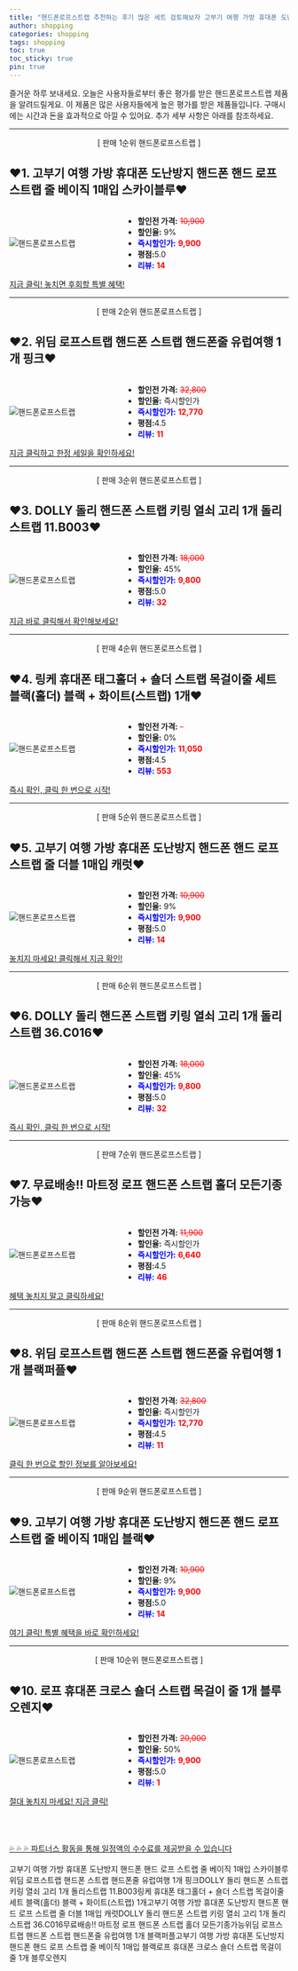```yaml
---
title: "핸드폰로프스트랩 추천하는 후기 많은 세트 검토해보자 고부기 여행 가방 휴대폰 도난방지"
author: shopping
categories: shopping
tags: shopping
toc: true
toc_sticky: true
pin: true
---
```

즐거운 하루 보내세요. 오늘은 사용자들로부터 좋은 평가를 받은 핸드폰로프스트랩 제품을 알려드릴게요. 이 제품은 많은 사용자들에게 높은 평가를 받은 제품들입니다. 구매시에는 시간과 돈을 효과적으로 아낄 수 있어요. 추가 세부 사항은 아래를 참조하세요.

---
<p class="toplist" style="margin: 0 auto; display: block; width: fit-content;">[ 판매 1순위 핸드폰로프스트랩 ]</p>

<h2><strong>❤️1. 고부기 여행 가방 휴대폰 도난방지 핸드폰 핸드 로프 스트랩 줄 베이직 1매입 스카이블루❤️</strong></h2>

<div style="display: flex; align-items: center;">
    <div style="flex: 0.4;">
        <img src="https://thumbnail9.coupangcdn.com/thumbnails/remote/230x230ex/image/vendor_inventory/a47b/85387bdb15416f1aa4fd58f08a06611f0bf11aaea375b5731a0e5e3a9300.jpg" alt="핸드폰로프스트랩" style="max-width: 100%;">
    </div>
    <div style="flex: 0.6; margin-left: 10px;">
        <ul>
            <li><strong>할인전 가격:</strong> <del style="color: red;">10,900</del></li>
            <li><strong>할인율:</strong> 9%</li>
            <li><span style='color:blue'><strong>즉시할인가:</strong></span> <span style='color:red'><strong>9,900</strong></span></li>
            <li><strong>평점:</strong>5.0</li>
            <li><span style='color:blue'><strong>리뷰:</strong></span> <span style='color:red'><strong>14</strong></span></li>
        </ul>
    </div>
</div>
<div class="center">
    <a href="https://William4Davisa.github.io?lptag=AF9450613&subid=githubio&pageKey=8166538037&traceid=V0-153&itemId=23304470273&vendorItemId=90336501118" class="myButton">
        지금 클릭! 놓치면 후회할 특별 혜택!
    </a>
</div>


---
<p class="toplist" style="margin: 0 auto; display: block; width: fit-content;">[ 판매 2순위 핸드폰로프스트랩 ]</p>

<h2><strong>❤️2. 위딤 로프스트랩 핸드폰 스트랩 핸드폰줄 유럽여행 1개 핑크❤️</strong></h2>

<div style="display: flex; align-items: center;">
    <div style="flex: 0.4;">
        <img src="https://thumbnail7.coupangcdn.com/thumbnails/remote/230x230ex/image/vendor_inventory/f9ba/bb2c861349be7b5cf61eeffaa4f08aa236d99ae2796613bd432599992930.jpg" alt="핸드폰로프스트랩" style="max-width: 100%;">
    </div>
    <div style="flex: 0.6; margin-left: 10px;">
        <ul>
            <li><strong>할인전 가격:</strong> <del style="color: red;">32,800</del></li>
            <li><strong>할인율:</strong> 즉시할인가</li>
            <li><span style='color:blue'><strong>즉시할인가:</strong></span> <span style='color:red'><strong>12,770</strong></span></li>
            <li><strong>평점:</strong>4.5</li>
            <li><span style='color:blue'><strong>리뷰:</strong></span> <span style='color:red'><strong>11</strong></span></li>
        </ul>
    </div>
</div>
<div class="center">
    <a href="https://William4Davisa.github.io?lptag=AF9450613&subid=githubio&pageKey=8104468212&traceid=V0-153&itemId=22934432913&vendorItemId=89968770789" class="myButton">
        지금 클릭하고 한정 세일을 확인하세요!
    </a>
</div>


---
<p class="toplist" style="margin: 0 auto; display: block; width: fit-content;">[ 판매 3순위 핸드폰로프스트랩 ]</p>

<h2><strong>❤️3. DOLLY 돌리 핸드폰 스트랩 키링 열쇠 고리 1개 돌리스트랩 11.B003❤️</strong></h2>

<div style="display: flex; align-items: center;">
    <div style="flex: 0.4;">
        <img src="https://thumbnail9.coupangcdn.com/thumbnails/remote/230x230ex/image/vendor_inventory/b59c/cf62e10f93aac29f379cb1fcb16f15bbd6ee4cf79167ebdf5588ef4c9b6b.jpg" alt="핸드폰로프스트랩" style="max-width: 100%;">
    </div>
    <div style="flex: 0.6; margin-left: 10px;">
        <ul>
            <li><strong>할인전 가격:</strong> <del style="color: red;">18,000</del></li>
            <li><strong>할인율:</strong> 45%</li>
            <li><span style='color:blue'><strong>즉시할인가:</strong></span> <span style='color:red'><strong>9,800</strong></span></li>
            <li><strong>평점:</strong>5.0</li>
            <li><span style='color:blue'><strong>리뷰:</strong></span> <span style='color:red'><strong>32</strong></span></li>
        </ul>
    </div>
</div>
<div class="center">
    <a href="https://William4Davisa.github.io?lptag=AF9450613&subid=githubio&pageKey=7828342720&traceid=V0-153&itemId=21283763351&vendorItemId=88343777500" class="myButton">
        지금 바로 클릭해서 확인해보세요!
    </a>
</div>


---
<p class="toplist" style="margin: 0 auto; display: block; width: fit-content;">[ 판매 4순위 핸드폰로프스트랩 ]</p>

<h2><strong>❤️4. 링케 휴대폰 태그홀더 + 숄더 스트랩 목걸이줄 세트 블랙(홀더) 블랙 + 화이트(스트랩) 1개❤️</strong></h2>

<div style="display: flex; align-items: center;">
    <div style="flex: 0.4;">
        <img src="https://thumbnail6.coupangcdn.com/thumbnails/remote/230x230ex/image/rs_quotation_api/pc8fnthq/e3bb66de610044b6933c4289aa505bff.jpg" alt="핸드폰로프스트랩" style="max-width: 100%;">
    </div>
    <div style="flex: 0.6; margin-left: 10px;">
        <ul>
            <li><strong>할인전 가격:</strong> <del style="color: red;">-</del></li>
            <li><strong>할인율:</strong> 0%</li>
            <li><span style='color:blue'><strong>즉시할인가:</strong></span> <span style='color:red'><strong>11,050</strong></span></li>
            <li><strong>평점:</strong>4.5</li>
            <li><span style='color:blue'><strong>리뷰:</strong></span> <span style='color:red'><strong>553</strong></span></li>
        </ul>
    </div>
</div>
<div class="center">
    <a href="https://William4Davisa.github.io?lptag=AF9450613&subid=githubio&pageKey=7014535017&traceid=V0-153&itemId=17251123105&vendorItemId=84422534785" class="myButton">
        즉시 확인, 클릭 한 번으로 시작!
    </a>
</div>


---
<p class="toplist" style="margin: 0 auto; display: block; width: fit-content;">[ 판매 5순위 핸드폰로프스트랩 ]</p>

<h2><strong>❤️5. 고부기 여행 가방 휴대폰 도난방지 핸드폰 핸드 로프 스트랩 줄 더블 1매입 캐럿❤️</strong></h2>

<div style="display: flex; align-items: center;">
    <div style="flex: 0.4;">
        <img src="https://thumbnail6.coupangcdn.com/thumbnails/remote/230x230ex/image/vendor_inventory/7aeb/af0244bf163c8067bdebbba2ad6473d9ea730306cb0cedb18e92f337003a.jpg" alt="핸드폰로프스트랩" style="max-width: 100%;">
    </div>
    <div style="flex: 0.6; margin-left: 10px;">
        <ul>
            <li><strong>할인전 가격:</strong> <del style="color: red;">10,900</del></li>
            <li><strong>할인율:</strong> 9%</li>
            <li><span style='color:blue'><strong>즉시할인가:</strong></span> <span style='color:red'><strong>9,900</strong></span></li>
            <li><strong>평점:</strong>5.0</li>
            <li><span style='color:blue'><strong>리뷰:</strong></span> <span style='color:red'><strong>14</strong></span></li>
        </ul>
    </div>
</div>
<div class="center">
    <a href="https://William4Davisa.github.io?lptag=AF9450613&subid=githubio&pageKey=8166538037&traceid=V0-153&itemId=23304470156&vendorItemId=90372269365" class="myButton">
        놓치지 마세요! 클릭해서 지금 확인!
    </a>
</div>


---
<p class="toplist" style="margin: 0 auto; display: block; width: fit-content;">[ 판매 6순위 핸드폰로프스트랩 ]</p>

<h2><strong>❤️6. DOLLY 돌리 핸드폰 스트랩 키링 열쇠 고리 1개 돌리스트랩 36.C016❤️</strong></h2>

<div style="display: flex; align-items: center;">
    <div style="flex: 0.4;">
        <img src="https://thumbnail9.coupangcdn.com/thumbnails/remote/230x230ex/image/vendor_inventory/fd9b/c4f80d235c4f779fa1d3193a9eeea8f1f96152fca0e7045547d2d5e4e4cc.jpg" alt="핸드폰로프스트랩" style="max-width: 100%;">
    </div>
    <div style="flex: 0.6; margin-left: 10px;">
        <ul>
            <li><strong>할인전 가격:</strong> <del style="color: red;">18,000</del></li>
            <li><strong>할인율:</strong> 45%</li>
            <li><span style='color:blue'><strong>즉시할인가:</strong></span> <span style='color:red'><strong>9,800</strong></span></li>
            <li><strong>평점:</strong>5.0</li>
            <li><span style='color:blue'><strong>리뷰:</strong></span> <span style='color:red'><strong>32</strong></span></li>
        </ul>
    </div>
</div>
<div class="center">
    <a href="https://William4Davisa.github.io?lptag=AF9450613&subid=githubio&pageKey=7828342720&traceid=V0-153&itemId=21283763366&vendorItemId=88343778146" class="myButton">
        즉시 확인, 클릭 한 번으로 시작!
    </a>
</div>


---
<p class="toplist" style="margin: 0 auto; display: block; width: fit-content;">[ 판매 7순위 핸드폰로프스트랩 ]</p>

<h2><strong>❤️7. 무료배송!! 마트정 로프 핸드폰 스트랩 홀더 모든기종가능❤️</strong></h2>

<div style="display: flex; align-items: center;">
    <div style="flex: 0.4;">
        <img src="https://thumbnail6.coupangcdn.com/thumbnails/remote/230x230ex/image/vendor_inventory/7495/6fad99eafd1673080411e864467af5e216a037ec5272808c4af9f6531078.png" alt="핸드폰로프스트랩" style="max-width: 100%;">
    </div>
    <div style="flex: 0.6; margin-left: 10px;">
        <ul>
            <li><strong>할인전 가격:</strong> <del style="color: red;">11,900</del></li>
            <li><strong>할인율:</strong> 즉시할인가</li>
            <li><span style='color:blue'><strong>즉시할인가:</strong></span> <span style='color:red'><strong>6,640</strong></span></li>
            <li><strong>평점:</strong>4.5</li>
            <li><span style='color:blue'><strong>리뷰:</strong></span> <span style='color:red'><strong>46</strong></span></li>
        </ul>
    </div>
</div>
<div class="center">
    <a href="https://William4Davisa.github.io?lptag=AF9450613&subid=githubio&pageKey=7575511485&traceid=V0-153&itemId=19987357375&vendorItemId=87085413891" class="myButton">
        혜택 놓치지 말고 클릭하세요!
    </a>
</div>


---
<p class="toplist" style="margin: 0 auto; display: block; width: fit-content;">[ 판매 8순위 핸드폰로프스트랩 ]</p>

<h2><strong>❤️8. 위딤 로프스트랩 핸드폰 스트랩 핸드폰줄 유럽여행 1개 블랙퍼플❤️</strong></h2>

<div style="display: flex; align-items: center;">
    <div style="flex: 0.4;">
        <img src="https://thumbnail9.coupangcdn.com/thumbnails/remote/230x230ex/image/vendor_inventory/2a49/81f0238592ebbf62ff36522877a2a851ff57c1293fec4e0d6a00e6e62fc3.jpg" alt="핸드폰로프스트랩" style="max-width: 100%;">
    </div>
    <div style="flex: 0.6; margin-left: 10px;">
        <ul>
            <li><strong>할인전 가격:</strong> <del style="color: red;">32,800</del></li>
            <li><strong>할인율:</strong> 즉시할인가</li>
            <li><span style='color:blue'><strong>즉시할인가:</strong></span> <span style='color:red'><strong>12,770</strong></span></li>
            <li><strong>평점:</strong>4.5</li>
            <li><span style='color:blue'><strong>리뷰:</strong></span> <span style='color:red'><strong>11</strong></span></li>
        </ul>
    </div>
</div>
<div class="center">
    <a href="https://William4Davisa.github.io?lptag=AF9450613&subid=githubio&pageKey=8104468212&traceid=V0-153&itemId=22934432914&vendorItemId=89968770796" class="myButton">
        클릭 한 번으로 할인 정보를 알아보세요!
    </a>
</div>


---
<p class="toplist" style="margin: 0 auto; display: block; width: fit-content;">[ 판매 9순위 핸드폰로프스트랩 ]</p>

<h2><strong>❤️9. 고부기 여행 가방 휴대폰 도난방지 핸드폰 핸드 로프 스트랩 줄 베이직 1매입 블랙❤️</strong></h2>

<div style="display: flex; align-items: center;">
    <div style="flex: 0.4;">
        <img src="https://thumbnail8.coupangcdn.com/thumbnails/remote/230x230ex/image/vendor_inventory/8343/6d088c5afeb78ca1038d22f7ccd546e64e7fa5886ec886a7109318350420.jpg" alt="핸드폰로프스트랩" style="max-width: 100%;">
    </div>
    <div style="flex: 0.6; margin-left: 10px;">
        <ul>
            <li><strong>할인전 가격:</strong> <del style="color: red;">10,900</del></li>
            <li><strong>할인율:</strong> 9%</li>
            <li><span style='color:blue'><strong>즉시할인가:</strong></span> <span style='color:red'><strong>9,900</strong></span></li>
            <li><strong>평점:</strong>5.0</li>
            <li><span style='color:blue'><strong>리뷰:</strong></span> <span style='color:red'><strong>14</strong></span></li>
        </ul>
    </div>
</div>
<div class="center">
    <a href="https://William4Davisa.github.io?lptag=AF9450613&subid=githubio&pageKey=8166538037&traceid=V0-153&itemId=23304470203&vendorItemId=90372269204" class="myButton">
        여기 클릭! 특별 혜택을 바로 확인하세요!
    </a>
</div>


---
<p class="toplist" style="margin: 0 auto; display: block; width: fit-content;">[ 판매 10순위 핸드폰로프스트랩 ]</p>

<h2><strong>❤️10. 로프 휴대폰 크로스 숄더 스트랩 목걸이 줄 1개 블루오렌지❤️</strong></h2>

<div style="display: flex; align-items: center;">
    <div style="flex: 0.4;">
        <img src="https://thumbnail9.coupangcdn.com/thumbnails/remote/230x230ex/image/vendor_inventory/477e/df98d3b4b7f55bdb6db041e3fa4c232c7a75c29ae7126cf69023296949e9.jpg" alt="핸드폰로프스트랩" style="max-width: 100%;">
    </div>
    <div style="flex: 0.6; margin-left: 10px;">
        <ul>
            <li><strong>할인전 가격:</strong> <del style="color: red;">20,000</del></li>
            <li><strong>할인율:</strong> 50%</li>
            <li><span style='color:blue'><strong>즉시할인가:</strong></span> <span style='color:red'><strong>9,900</strong></span></li>
            <li><strong>평점:</strong>5.0</li>
            <li><span style='color:blue'><strong>리뷰:</strong></span> <span style='color:red'><strong>1</strong></span></li>
        </ul>
    </div>
</div>
<div class="center">
    <a href="https://William4Davisa.github.io?lptag=AF9450613&subid=githubio&pageKey=8221167751&traceid=V0-153&itemId=23628976879&vendorItemId=90654467582" class="myButton">
        절대 놓치지 마세요! 지금 클릭!
    </a>
</div>

<br><br><br>[💦 💦 💦 파트너스 활동을 통해 일정액의 수수료를 제공받을 수 있습니다](https://link.coupang.com/a/bcpT2c)<br><br>고부기 여행 가방 휴대폰 도난방지 핸드폰 핸드 로프 스트랩 줄 베이직 1매입 스카이블루위딤 로프스트랩 핸드폰 스트랩 핸드폰줄 유럽여행 1개 핑크DOLLY 돌리 핸드폰 스트랩 키링 열쇠 고리 1개 돌리스트랩 11.B003링케 휴대폰 태그홀더 + 숄더 스트랩 목걸이줄 세트 블랙(홀더) 블랙 + 화이트(스트랩) 1개고부기 여행 가방 휴대폰 도난방지 핸드폰 핸드 로프 스트랩 줄 더블 1매입 캐럿DOLLY 돌리 핸드폰 스트랩 키링 열쇠 고리 1개 돌리스트랩 36.C016무료배송!! 마트정 로프 핸드폰 스트랩 홀더 모든기종가능위딤 로프스트랩 핸드폰 스트랩 핸드폰줄 유럽여행 1개 블랙퍼플고부기 여행 가방 휴대폰 도난방지 핸드폰 핸드 로프 스트랩 줄 베이직 1매입 블랙로프 휴대폰 크로스 숄더 스트랩 목걸이 줄 1개 블루오렌지